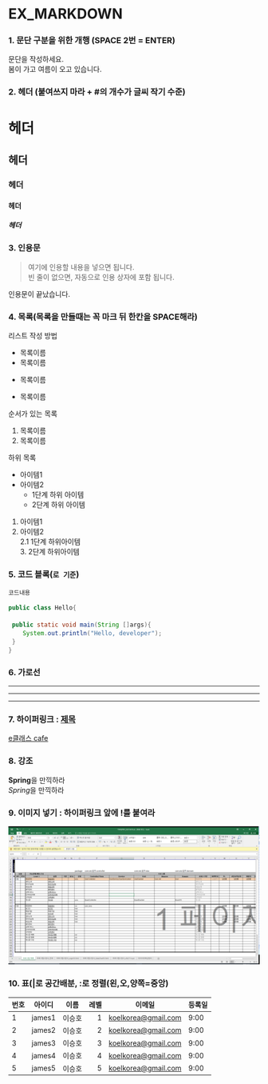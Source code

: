 # EX_MARKDOWN
### 1. 문단 구분을 위한 개행 (SPACE 2번 = ENTER)

문단을 작성하세요.  
봄이 가고 여름이 오고 있습니다.


### 2. 헤더 (붙여쓰지 마라 + #의 개수가 글씨 작기 수준)
# 헤더 
##  헤더 
### 헤더 
####  헤더 
##### 헤더 


### 3. 인용문
> 여기에 인용할 내용을 넣으면 됩니다.  
> 빈 줄이 없으면, 자동으로 인용 상자에 포함 됩니다.
 
인용문이 끝났습니다.


### 4. 목록(목록을 만들때는 꼭 마크 뒤 한칸을 SPACE해라)
리스트 작성 방법

* 목록이름
* 목록이름
- 목록이름
+ 목록이름

순서가 있는 목록
1. 목록이름
2. 목록이름

하위 목록  

- 아이템1  
- 아이템2  
   - 1단계 하위 아이템  
    * 2단계 하위 아이템

1. 아이템1  
2. 아이템2   
  2.1 1단계 하위아이템  
    3. 2단계 하위아이템
    
    
### 5. 코드 블록(```로 기준```)
``` 프로그래밍 언어 
코드내용
```

```Java
public class Hello{

 public static void main(String []args){
    System.out.println("Hello, developer");
 }
}
```


### 6. 가로선
---
---
***


### 7. 하이퍼링크 : [제목](링크 "주석") 
[e클래스 cafe](https://cafe.naver.com/kndjang "e클래스의 카페입니다.")


### 8. 강조  
**Spring**을 만끽하라  
*Spring*을 만끽하라


### 9. 이미지 넣기 : 하이퍼링크 앞에 !를 붙여라
![e클래스 cafe](https://github.com/koelkorea/EX_MARKDOWN/blob/main/design.png)


### 10. 표(|로 공간배분, :로 정렬(왼,오,양쪽=중앙)

|번호|아이디|이름|레벨|이메일|등록일|
|:------|------|:------:|------:|------|------|
|1     |james1 |이승호 |1| koelkorea@gmail.com | 9:00 |
|2     |james2 |이승호 |2| koelkorea@gmail.com | 9:00 |
|3     |james3 |이승호 |3| koelkorea@gmail.com | 9:00 |
|4     |james4 |이승호 |4| koelkorea@gmail.com | 9:00 |
|5     |james5 |이승호 |5| koelkorea@gmail.com | 9:00 |
